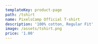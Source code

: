 ```yaml
---
templateKey: product-page
path: /tshirt
name: PixelsCamp Official T-shirt
description: '100% cotton, Regular Fit'
image: /assets/tshirt.png
price: '1.00'
---
```



